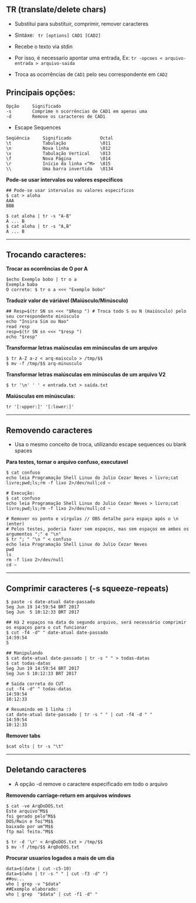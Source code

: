 ## TR (translate/delete chars)

* Substitui para substituir, comprimir, remover caracteres

* Sintáxe: ` tr [options] CAD1 [CAD2]`

* Recebe o texto via stdin
* Por isso, é necessario apontar uma entrada, Ex: `tr -opcoes < arquivo-entrada > arquivo-saida` 
* Troca as ocorrências de `CAD1` pelo seu correspondente em `CAD2`


## Principais opções:

```
Opção  	  Significado 
-s	  	  Comprime n ocorrências de CAD1 em apenas uma  
-d	  	  Remove os caracteres de CAD1  
```
* Escape Sequences

```
Seqüência  	  Significado  	  		Octal
\t	  		  Tabulação  			\011
\n	  		  Nova linha  			\012
\v	  		  Tabulação Vertical  	\013
\f	  		  Nova Página  			\014
\r	  		  Início da linha <^M>  \015
\\	  		  Uma barra invertida  	\0134
```

**Pode-se usar intervalos ou valores especificos**
```
## Pode-se usar intervalos ou valores especificos
$ cat > aloha
AAA
BBB

$ cat aloha | tr -s "A-B"
A ... B
$ cat aloha | tr -s "A,B"
A ... B
```
-----
## Trocando caracteres:

**Trocar as ocorrências de O por A**
```
$echo Exemplo bobo | tr o a
Exempla baba
O correto: $ tr o a <<< "Exemplo bobo"
```
**Traduzir valor de váriável (Maiúsculo/Minúsculo)**
```  
## Resp=$(tr SN sn <<< "$Resp ") # Troca todo S ou N (maiúsculo) pelo seu correspondente minúsculo
echo "Insira Sim ou Nao"
read resp
resp=$(tr SN sn <<< "$resp ")
echo "$resp"
```
**Transformar letras maiúsculas em minúsculas de um arquivo**
```
$ tr A-Z a-z < arq-maisculo > /tmp/$$
$ mv -f /tmp/$$ arq-minusculo
```
**Transformar letras maiúsculas em minúsculas de um arquivo V2**
```
$ tr '\n' ' ' < entrada.txt > saída.txt
```
**Maiúsculas em minúsculas:**
```
tr '[:upper:]' '[:lower:]'
```

-----
## Removendo caracteres 

* Usa o mesmo conceito de troca, utilizando escape sequences ou blank spaces

**Para testes, tornar o arquivo confuso, executavel**
```
$ cat confuso
echo leia Programação Shell Linux do Julio Cezar Neves > livro;cat livro;pwd;ls;rm -f lixo 2>/dev/null;cd ~

# Execução:
$ cat confuso
echo leia Programação Shell Linux do Julio Cezar Neves > livro;cat livro;pwd;ls;rm -f lixo 2>/dev/null;cd ~

# Remover os ponto e vírgulas // OBS detalhe para espaço após o \n (enter)
# Pelos testes, poderia fazer sem espaços, mas sem espaços em ambos os argumentos ";" e "\n"
$ tr "; " "\n " < confuso
echo leia Programação Shell Linux do Julio Cezar Neves
pwd
ls
rm -f lixo 2>/dev/null
cd ~
```

-----
## Comprimir caracteres (-s squeeze-repeats)

```
$ paste -s date-atual date-passado
Seg Jun 19 14:59:54 BRT 2017
Seg Jun  5 10:12:33 BRT 2017

## Há 2 espaços na data do segundo arquivo, será necessário comprimir os espaços para o cut funcionar 
$ cut -f4 -d" " date-atual date-passado
14:59:54
5

## Manipulando
$ cat date-atual date-passado | tr -s " " > todas-datas
$ cat todas-datas
Seg Jun 19 14:59:54 BRT 2017
Seg Jun 5 10:12:33 BRT 2017

# Saída correta do CUT
cut -f4 -d" " todas-datas
14:59:54
10:12:33

# Resumindo em 1 linha :)
cat date-atual date-passado | tr -s " " | cut -f4 -d " "
14:59:54
10:12:33
```

**Remover tabs**
```
$cat olts | tr -s "\t"
```

-----
## Deletando caracteres 

* A opção -d remove o caractere especificado em todo o arquivo

**Removendo carriage-return em arquivos windows**

```
$ cat -ve ArqDoDOS.txt
Este arquivo^M$$
foi gerado pelo^M$$
DOS/Rwin e foi^M$$
baixado por um^M$$
ftp mal feito.^M$$

$ tr -d '\r' < ArqDoDOS.txt > /tmp/$$
$ mv -f /tmp/$$ ArqDoDOS.txt
```

**Procurar usuarios logados a mais de um dia**
```
data=$(date | cut -c5-10)
data=$(who | tr -s " " | cut -f3 -d" ")
##ou...
who | grep -v "$data"
##Exemplo elaborado:
who | grep  "$data" | cut -f1 -d" "
```
